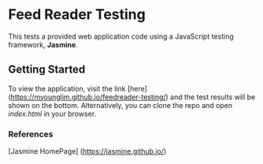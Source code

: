 # Feed Reader Testing

This tests a provided web application code using a JavaScript testing framework, **Jasmine**.

## Getting Started

To view the application, visit the link [here] (https://myounglim.github.io/feedreader-testing/) and the test results will be shown on the bottom. Alternatively, you can clone the repo and open _index.html_ in your browser.

### References

[Jasmine HomePage] (https://jasmine.github.io/)